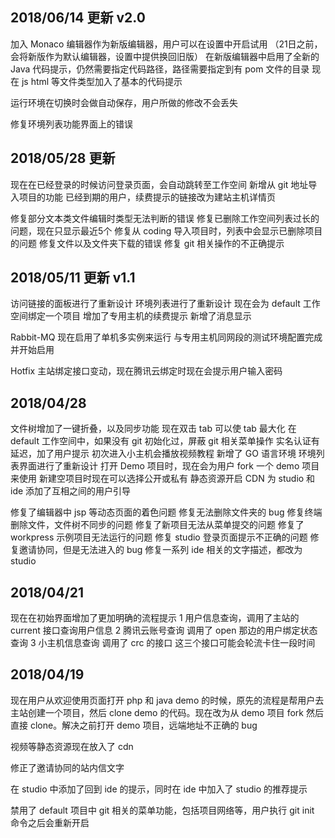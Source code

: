 ## 2018/06/14 更新 v2.0
加入 Monaco 编辑器作为新版编辑器，用户可以在设置中开启试用 （21日之前，会将新版作为默认编辑器，设置中提供换回旧版）
在新版编辑器中启用了全新的 Java 代码提示，仍然需要指定代码路径，路径需要指定到有 pom 文件的目录
现在 js html 等文件类型加入了基本的代码提示

运行环境在切换时会做自动保存，用户所做的修改不会丢失

修复环境列表功能界面上的错误


## 2018/05/28 更新

现在在已经登录的时候访问登录页面，会自动跳转至工作空间
新增从 git 地址导入项目的功能
已经到期的用户，续费提示的链接改为建站主机详情页

修复部分文本类文件编辑时类型无法判断的错误
修复已删除工作空间列表过长的问题，现在只显示最近5个
修复从 coding 导入项目时，列表中会显示已删除项目的问题
修复文件以及文件夹下载的错误
修复 git 相关操作的不正确提示


## 2018/05/11 更新 v1.1

访问链接的面板进行了重新设计
环境列表进行了重新设计
现在会为 default 工作空间绑定一个项目
增加了专用主机的续费提示
新增了消息显示

Rabbit-MQ 现在启用了单机多实例来运行
与专用主机同网段的测试环境配置完成并开始启用

Hotfix 主站绑定接口变动，现在腾讯云绑定时现在会提示用户输入密码

## 2018/04/28

文件树增加了一键折叠，以及同步功能
现在双击 tab 可以使 tab 最大化
在 default 工作空间中，如果没有 git 初始化过，屏蔽 git 相关菜单操作
实名认证有延迟，加了用户提示
初次进入小主机会播放视频教程
新增了 GO 语言环境
环境列表界面进行了重新设计
打开 Demo 项目时，现在会为用户 fork 一个 demo 项目来使用
新建空项目时现在可以选择公开或私有
静态资源开启 CDN
为 studio 和 ide 添加了互相之间的用户引导

修复了编辑器中 jsp 等动态页面的着色问题
修复无法删除文件夹的 bug
修复终端删除文件，文件树不同步的问题
修复了新项目无法从菜单提交的问题
修复了 workpress 示例项目无法运行的问题
修复 studio 登录页面提示不正确的问题
修复邀请协同，但是无法进入的 bug
修复一系列 ide 相关的文字描述，都改为 studio

## 2018/04/21

现在在初始界面增加了更加明确的流程提示
1 用户信息查询，调用了主站的 current 接口查询用户信息
2 腾讯云账号查询 调用了 open 那边的用户绑定状态查询
3 小主机信息查询 调用了 crc 的接口
这三个接口可能会轮流卡住一段时间

## 2018/04/19

现在用户从欢迎使用页面打开 php 和 java demo 的时候，原先的流程是帮用户去主站创建一个项目，然后 clone demo 的代码。现在改为从 demo 项目 fork 然后直接 clone。解决之前打开 demo 项目，远端地址不正确的 bug

视频等静态资源现在放入了 cdn

修正了邀请协同的站内信文字

在 studio 中添加了回到 ide 的提示，同时在 ide 中加入了 studio 的推荐提示

禁用了 default 项目中 git 相关的菜单功能，包括项目网络等，用户执行 git init 命令之后会重新开启
